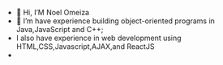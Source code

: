 - 👋 Hi, I’M Noel Omeiza
- 🌱 I’m have experience building object-oriented programs in Java,JavaScript and C++;
- I also have experience in web development using HTML,CSS,Javascript,AJAX,and ReactJS
- 


<!---
omeizan/omeizan is a ✨ special ✨ repository because its `README.md` (this file) appears on your GitHub profile.
You can click the Preview link to take a look at your changes.
--->
